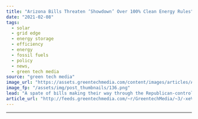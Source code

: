 ```yaml
---
title: "Arizona Bills Threaten ‘Showdown’ Over 100% Clean Energy Rules"
date: "2021-02-08"
tags: 
  - solar
  - grid edge
  - energy storage
  - efficiency
  - energy
  - fossil fuels
  - policy
  - news,
  - green tech media
source: "green tech media"
image_url: "https://assets.greentechmedia.com/content/images/articles/Arizona_Corporation_Commission_XL.jpeg"
image_fp: "/assets/img/post_thumbnails/136.png"
lead: "A spate of bills making their way through the Republican-controlled Arizona legislature — some on a fast track — could undercut the 100 percent clean energy targets the state’s utility regulators are soon expected to finalize. The four bills come jus ..."
article_url: "http://feeds.greentechmedia.com/~r/GreentechMedia/~3/-xeVn68OFxA/arizona-bills-threaten-showdown-over-100-clean-energy-rules"
---
```


---
